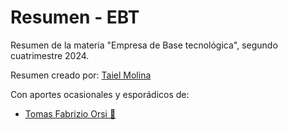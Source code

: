 # Resumen - EBT
Resumen de la materia "Empresa de Base tecnológica", segundo cuatrimestre 2024.

Resumen creado por: [Taiel Molina](https://github.com/Taielmolina01 "El arquitecto") 

Con aportes ocasionales y esporádicos de: 
- [Tomas Fabrizio Orsi 🍋](https://github.com/lima-limon-inc)
